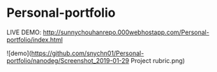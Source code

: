 # Personal-portfolio
LIVE DEMO: http://sunnychouhanrepo.000webhostapp.com/Personal-portfolio/index.html


![demo](https://github.com/snychn01/Personal-portfolio/nanodeg/Screenshot_2019-01-29 Project rubric.png)

